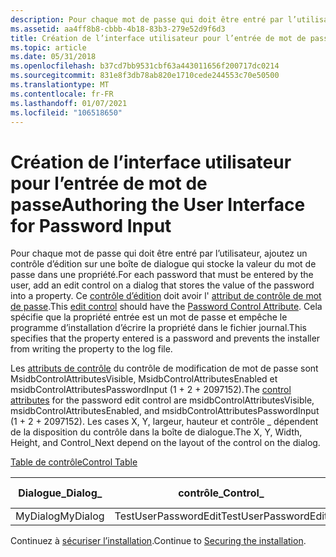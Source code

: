 ```yaml
---
description: Pour chaque mot de passe qui doit être entré par l’utilisateur, ajoutez un contrôle d’édition sur une boîte de dialogue qui stocke la valeur du mot de passe dans une propriété.
ms.assetid: aa4ff8b8-cbbb-4b18-83b3-279e52d9f6d3
title: Création de l’interface utilisateur pour l’entrée de mot de passe
ms.topic: article
ms.date: 05/31/2018
ms.openlocfilehash: b37cd7bb9531cbf63a443011656f200717dc0214
ms.sourcegitcommit: 831e8f3db78ab820e1710cede244553c70e50500
ms.translationtype: MT
ms.contentlocale: fr-FR
ms.lasthandoff: 01/07/2021
ms.locfileid: "106518650"
---
```

# <a name="authoring-the-user-interface-for-password-input"></a><span data-ttu-id="c2184-103">Création de l’interface utilisateur pour l’entrée de mot de passe</span><span class="sxs-lookup"><span data-stu-id="c2184-103">Authoring the User Interface for Password Input</span></span>

<span data-ttu-id="c2184-104">Pour chaque mot de passe qui doit être entré par l’utilisateur, ajoutez un contrôle d’édition sur une boîte de dialogue qui stocke la valeur du mot de passe dans une propriété.</span><span class="sxs-lookup"><span data-stu-id="c2184-104">For each password that must be entered by the user, add an edit control on a dialog that stores the value of the password into a property.</span></span> <span data-ttu-id="c2184-105">Ce [contrôle d’édition](edit-control.md) doit avoir l' [attribut de contrôle de mot de passe](password-control-attribute.md).</span><span class="sxs-lookup"><span data-stu-id="c2184-105">This [edit control](edit-control.md) should have the [Password Control Attribute](password-control-attribute.md).</span></span> <span data-ttu-id="c2184-106">Cela spécifie que la propriété entrée est un mot de passe et empêche le programme d’installation d’écrire la propriété dans le fichier journal.</span><span class="sxs-lookup"><span data-stu-id="c2184-106">This specifies that the property entered is a password and prevents the installer from writing the property to the log file.</span></span>

<span data-ttu-id="c2184-107">Les [attributs de contrôle](control-attributes.md) du contrôle de modification de mot de passe sont MsidbControlAttributesVisible, MsidbControlAttributesEnabled et msidbControlAttributesPasswordInput (1 + 2 + 2097152).</span><span class="sxs-lookup"><span data-stu-id="c2184-107">The [control attributes](control-attributes.md) for the password edit control are msidbControlAttributesVisible, msidbControlAttributesEnabled, and msidbControlAttributesPasswordInput (1 + 2 + 2097152).</span></span> <span data-ttu-id="c2184-108">Les cases X, Y, largeur, hauteur et contrôle \_ dépendent de la disposition du contrôle dans la boîte de dialogue.</span><span class="sxs-lookup"><span data-stu-id="c2184-108">The X, Y, Width, Height, and Control\_Next depend on the layout of the control on the dialog.</span></span>

[<span data-ttu-id="c2184-109">Table de contrôle</span><span class="sxs-lookup"><span data-stu-id="c2184-109">Control Table</span></span>](control-table.md)



| <span data-ttu-id="c2184-110">Dialogue\_</span><span class="sxs-lookup"><span data-stu-id="c2184-110">Dialog\_</span></span> | <span data-ttu-id="c2184-111">contrôle\_</span><span class="sxs-lookup"><span data-stu-id="c2184-111">Control\_</span></span>            | <span data-ttu-id="c2184-112">Type</span><span class="sxs-lookup"><span data-stu-id="c2184-112">Type</span></span> | <span data-ttu-id="c2184-113">X</span><span class="sxs-lookup"><span data-stu-id="c2184-113">X</span></span>   | <span data-ttu-id="c2184-114">O</span><span class="sxs-lookup"><span data-stu-id="c2184-114">Y</span></span>   | <span data-ttu-id="c2184-115">Largeur</span><span class="sxs-lookup"><span data-stu-id="c2184-115">Width</span></span> | <span data-ttu-id="c2184-116">Hauteur</span><span class="sxs-lookup"><span data-stu-id="c2184-116">Height</span></span> | <span data-ttu-id="c2184-117">Attributs</span><span class="sxs-lookup"><span data-stu-id="c2184-117">Attributes</span></span> | <span data-ttu-id="c2184-118">Propriété</span><span class="sxs-lookup"><span data-stu-id="c2184-118">Property</span></span>         | <span data-ttu-id="c2184-119">Texte</span><span class="sxs-lookup"><span data-stu-id="c2184-119">Text</span></span> | <span data-ttu-id="c2184-120">Contrôle \_ suivant</span><span class="sxs-lookup"><span data-stu-id="c2184-120">Control\_Next</span></span> | <span data-ttu-id="c2184-121">Aide</span><span class="sxs-lookup"><span data-stu-id="c2184-121">Help</span></span> |
|----------|----------------------|------|-----|-----|-------|--------|------------|------------------|------|---------------|------|
| <span data-ttu-id="c2184-122">MyDialog</span><span class="sxs-lookup"><span data-stu-id="c2184-122">MyDialog</span></span> | <span data-ttu-id="c2184-123">TestUserPasswordEdit</span><span class="sxs-lookup"><span data-stu-id="c2184-123">TestUserPasswordEdit</span></span> | <span data-ttu-id="c2184-124">Modifier</span><span class="sxs-lookup"><span data-stu-id="c2184-124">Edit</span></span> | <span data-ttu-id="c2184-125">25</span><span class="sxs-lookup"><span data-stu-id="c2184-125">25</span></span>  | <span data-ttu-id="c2184-126">120</span><span class="sxs-lookup"><span data-stu-id="c2184-126">120</span></span> | <span data-ttu-id="c2184-127">300</span><span class="sxs-lookup"><span data-stu-id="c2184-127">300</span></span>   | <span data-ttu-id="c2184-128">20</span><span class="sxs-lookup"><span data-stu-id="c2184-128">20</span></span>     | <span data-ttu-id="c2184-129">2097155</span><span class="sxs-lookup"><span data-stu-id="c2184-129">2097155</span></span>    | <span data-ttu-id="c2184-130">TESTUSERPASSWORD</span><span class="sxs-lookup"><span data-stu-id="c2184-130">TESTUSERPASSWORD</span></span> |      | <span data-ttu-id="c2184-131">Annuler</span><span class="sxs-lookup"><span data-stu-id="c2184-131">Cancel</span></span>        |      |



 

<span data-ttu-id="c2184-132">Continuez à [sécuriser l’installation](securing-the-installation.md).</span><span class="sxs-lookup"><span data-stu-id="c2184-132">Continue to [Securing the installation](securing-the-installation.md).</span></span>

 

 



